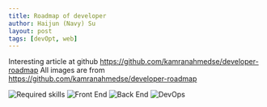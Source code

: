 ```yaml
---
title: Roadmap of developer
author: Haijun (Navy) Su
layout: post
tags: [devOpt, web]
---
```


Interesting article at github <https://github.com/kamranahmedse/developer-roadmap>
All images are from <https://github.com/kamranahmedse/developer-roadmap>

![Required skills](https://camo.githubusercontent.com/4511e3b4831b40f49c008418b5bb509d10efcbac/68747470733a2f2f692e696d6775722e636f6d2f4f5a554f5574492e706e67)
![Front End](https://github.com/kamranahmedse/developer-roadmap/raw/master/images/frontend-v2.png)
![Back End](https://github.com/kamranahmedse/developer-roadmap/raw/master/images/backend.png)
![DevOps](https://github.com/kamranahmedse/developer-roadmap/raw/master/images/devops.png)
